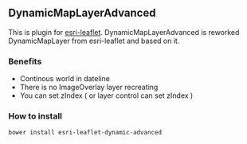 ## DynamicMapLayerAdvanced

This is plugin for [esri-leaflet](https://github.com/Esri/esri-leaflet). DynamicMapLayerAdvanced is reworked DynamicMapLayer from esri-leaflet and based on it. 

### Benefits
* Continous world in dateline
* There is no ImageOverlay layer recreating
* You can set zIndex ( or layer control can set zIndex )

### How to install
```
bower install esri-leaflet-dynamic-advanced
```
